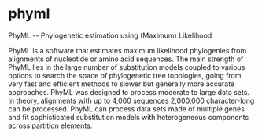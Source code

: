 phyml
=====

PhyML -- Phylogenetic estimation using (Maximum) Likelihood

PhyML is a software that estimates maximum likelihood phylogenies from alignments of nucleotide or amino acid sequences. The main strength of PhyML lies in the large number of substitution models coupled to various options to search the space of phylogenetic tree topologies, going from very fast and efficient methods to slower but generally more accurate approaches. PhyML was designed to process moderate to large data sets. In theory, alignments with up to 4,000 sequences 2,000,000 character-long can be processed. PhyML can process data sets made of multiple genes and fit sophisticated substitution models with heterogeneous components across partition elements.
